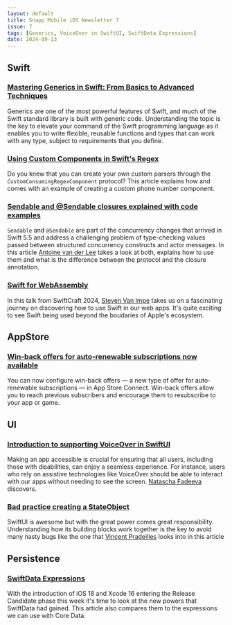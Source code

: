```yaml
---
layout: default
title: Snapp Mobile iOS Newsletter 7
issue: 7
tags: [Generics, VoiceOver in SwiftUI, SwiftData Expressions]
date: 2024-09-13
---
```


## Swift

### [Mastering Generics in Swift: From Basics to Advanced Techniques](https://swiftshorts.com/2024/09/10/mastering-generics-in-swift-from-basics-to-advanced-techniques/)

Generics are one of the most powerful features of Swift, and much of the Swift standard library is built with generic code. Understanding the topic is the key to elevate your command of the Swift programming language as it enables you to write flexible, reusable functions and types that can work with any type, subject to requirements that you define.

### [Using Custom Components in Swift's Regex](https://dandylyons.github.io/posts/using-custom-components-in-swifts-regex/)

Do you knew that you can create your own custom parsers through the `CustomConsumingRegexComponent` protocol? This article explains how and comes with an example of creating a custom phone number component.

### [Sendable and @Sendable closures explained with code examples](https://www.avanderlee.com/swift/sendable-protocol-closures/)

`Sendable` and `@Sendable` are part of the concurrency changes that arrived in Swift 5.5 and address a challenging problem of type-checking values passed between structured concurrency constructs and actor messages. In this article [Antoine van der Lee](https://x.com/twannl) takes a look at both, explains how to use them and what is the difference between the protocol and the closure annotation.

### [Swift for WebAssembly](https://youtu.be/cX5pITN0uFM?si=rbA-eAI3mb5mMWgw)

In this talk from SwiftCraft 2024, [Steven Van Impe](https://github.com/svanimpe) takes us on a fascinating journey on discovering how to use Swift in our web apps. It's quite exciting to see Swift being used beyond the boudaries of Apple's ecosystem.

## AppStore

### [Win-back offers for auto-renewable subscriptions now available](https://developer.apple.com/news/?id=8utnewzk)

You can now configure win-back offers — a new type of offer for auto-renewable subscriptions — in App Store Connect. Win-back offers allow you to reach previous subscribers and encourage them to resubscribe to your app or game.

## UI

### [Introduction to supporting VoiceOver in SwiftUI](https://tanaschita.com/ios-accessibility-voiceover-swiftui-guide/)

Making an app accessible is crucial for ensuring that all users, including those with disabilities, can enjoy a seamless experience. For instance, users who rely on assistive technologies like VoiceOver should be able to interact with our apps without needing to see the screen. [Natascha Fadeeva](https://x.com/tanaschita) discovers.

### [Bad practice creating a StateObject](https://www.swiftwithvincent.com/blog/bad-practice-creating-a-stateobject-wrapper)

SwiftUI is awesome but with the great power comes great responsibility. Understanding how its building blocks work together is the key to avoid many nasty bugs like the one that [Vincent Pradeilles](https://x.com/v_pradeilles) looks into in this article

## Persistence

### [SwiftData Expressions](https://useyourloaf.com/blog/swiftdata-expressions/)

With the introduction of iOS 18 and Xcode 16 entering the Release Candidate phase this week it's time to look at the new powers that SwiftData had gained. This article also compares them to the expressions we can use with Core Data.